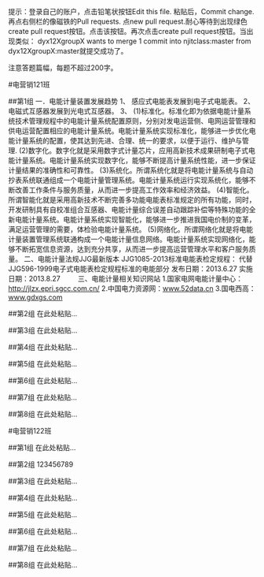 提示：登录自己的账户，点击铅笔状按钮Edit this file. 粘贴后，Commit change. 再点右侧栏的像磁铁的Pull requests. 点new pull request.耐心等待到出现绿色create pull request按钮。点击该按钮。再次点击create pull request按钮。当出现类似：
dyx12XgroupX  wants to merge 1 commit into njitclass:master from dyx12XgroupX:master就提交成功了。

注意答题篇幅，每题不超过200字。

#电营销121班

##第1组
一．电能计量装置发展趋势
1、	感应式电能表发展到电子式电能表。
2、	电磁式互感器发展到光电式互感器。
3、	(1)标准化。标准化即为依据电能计量系统技术管理规程中的电能计量系统配置原则，分别对发电运营侧、电网运营管理和供电运营配置相应的电能计量系统。电能计量系统实现标准化，能够进一步优化电能计量系统的配置，使其达到先进、合理、统一的要求，以便于运行、维护与管理.
(2)数字化。数字化就是采用数字式计量芯片，应用高新技术成果研制电子式电能计量系统。电能计量系统实现数字化，能够不断提高计量系统性能，进一步保证计量结果的准确性和可靠性。
(3)系统化。所谓系统化就是将电能计量系统与自动抄表系统联通组成一个电能计量管理系统。电能计量系统运行实现系统化，能够不断改善工作条件与服务质量，从而进一步提高工作效率和经济效益。
(4)智能化。所谓智能化就是采用高新技术不断完善多功能电能表标准规定的所有功能，同时，开发研制具有自校准组合互感器、电能计量综合误差自动跟踪补偿等特殊功能的全新电能计量系统。电能计量系统实现智能化，能够进一步推进我国电价制的变革，满足运营管理的需要，体检验电能计量系统。
(5)网络化。所谓网络化就是将电能计量装置管理系统联通构成一个电能计量信息网络。电能计量系统实现网络化，能够不断拓宽信息资源，达到充分共享，从而进一步提高运营管理水平和客户服务质量。
二、电能计量法规JJG最新版本
 JJG1085-2013标准电能表检定规程： 代替JJG596-1999电子式电能表检定规程标准的电能部分 发布日期：2013.6.27 实施日期：2013.8.27 　　 
三、电能计量相关知识网站
1.国家电网电能计量中心：http://jlzx.epri.sgcc.com.cn/ 
2.中国电力资源网：www.52data.cn 
3.国电西高：www.gdxgs.com


##第2组
在此处粘贴...

##第3组
在此处粘贴...

##第4组
在此处粘贴...

##第5组
在此处粘贴...

##第6组
在此处粘贴...

##第7组
在此处粘贴...

##第8组
在此处粘贴...

#电营销122班

##第1组
在此处粘贴...

##第2组
123456789

##第3组
在此处粘贴...

##第4组
在此处粘贴...

##第5组
在此处粘贴...

##第6组
在此处粘贴...

##第7组
在此处粘贴...

##第8组
在此处粘贴...

